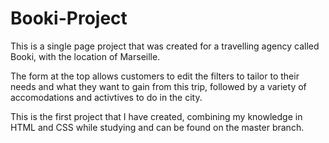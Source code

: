 # Booki-Project
This is a single page project that was created for a travelling agency called Booki, with the location of Marseille. 

The form at the top allows customers to edit the filters to tailor to their needs and what they want to gain from this trip, followed by a variety of accomodations and activtives to do in the city.

This is the first project that I have created, combining my knowledge in HTML and CSS while studying and can be found on the master branch.
